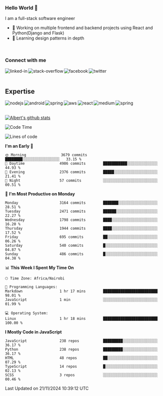 

### Hello World 👋
I am a full-stack software engineer
- 🔭 Working on multiple frontend and backend projects using React and Python(Django and Flask)
- 🌱 Learning design patterns in depth

<br>

### Connect with me

[<img align="left" alt="linked-in" src="https://img.shields.io/badge/linkedin-%230077B5.svg?&style=for-the-badge&logo=linkedin&logoColor=white" />](https://www.linkedin.com/in/albert-byrone/)

<!-- [<img align="left" alt="medium" src="https://img.shields.io/badge/medium-%2312100E.svg?&style=for-the-badge&logo=medium&logoColor=white" />](https://56faisal.medium.com/) -->

[<img align="left" alt="stack-overflow" src="https://img.shields.io/badge/stack%20overflow-FE7A16?logo=stack-overflow&logoColor=white&style=for-the-badge" />](https://stackoverflow.com/users/11916317/albert-byrone)

[<img align="left" alt="facebook" src="https://img.shields.io/badge/facebook-%231877F2.svg?&style=for-the-badge&logo=facebook&logoColor=white" />](https://web.facebook.com/albert.byrone.1/)

[<img align="left" alt="twitter" src="https://img.shields.io/badge/twitter-%231DA1F2.svg?&style=for-the-badge&logo=twitter&logoColor=white" />](https://twitter.com/byrone_albert)

<br>

<br>

## Expertise
<img align="left" alt="nodejs" src="https://img.shields.io/badge/python%20-%2343853D.svg?&style=for-the-badge&logo=node.js&logoColor=white" />
<img align="left" alt="android" src="https://img.shields.io/badge/Flask-3DDC84?logo=android&logoColor=white&style=for-the-badge" />
<img align="left" alt="spring" src="https://img.shields.io/badge/drf%20-%236DB33F.svg?&style=for-the-badge&logo=spring&logoColor=white" />
<img align="left" alt="aws" src="https://img.shields.io/badge/django%20AWS-%23232F3E?logo=amazon-aws&logoColor=white&style=for-the-badge" />
<img align="left" alt="react" src="https://img.shields.io/badge/react%20-%2320232a.svg?&style=for-the-badge&logo=react&logoColor=%2361DAFB" />
<img align="left" alt="medium" src="https://img.shields.io/badge/Angular-%23316192.svg?&style=for-the-badge&logo=postgresql&logoColor=white" />
<img align="left" alt="spring" src="https://img.shields.io/badge/Javascript%20-%236DB33F.svg?&style=for-the-badge&logo=spring&logoColor=white" />
<br>
<br>


[![Albert's github stats](https://github-readme-stats.vercel.app/api?username=Albert-Byrone&count_private=true&show_icons=true&theme=radical&hide_rank=false)](https://github.com/anuraghazra/github-readme-stats)

<!-- [![Top Langs](https://github-readme-stats.vercel.app/api/top-langs/?username=Albert-Byrone&layout=compact)](https://github.com/anuraghazra/github-readme-stats) -->

<!--
**Albert-Byrone/Albert-Byrone** is a ✨ _special_ ✨ repository because its `README.md` (this file) appears on your GitHub profile.

Here are some ideas to get you started:

- 🔭 I’m currently working on ...
- 🌱 I’m currently learning ...
- 👯 I’m looking to collaborate on ...
- 🤔 I’m looking for help with ...
- 💬 Ask me about ...
- 📫 How to reach me: ...
- 😄 Pronouns: ...
- ⚡ Fun fact: ...
-->


<!--START_SECTION:waka-->
![Code Time](http://img.shields.io/badge/Code%20Time-1%2C451%20hrs%2026%20mins-blue)

![Lines of code](https://img.shields.io/badge/From%20Hello%20World%20I%27ve%20Written-77.7%20million%20lines%20of%20code-blue)

**I'm an Early 🐤** 

```text
🌞 Morning                3679 commits        ████████░░░░░░░░░░░░░░░░░   33.15 % 
🌆 Daytime                4986 commits        ███████████░░░░░░░░░░░░░░   44.93 % 
🌃 Evening                2376 commits        █████░░░░░░░░░░░░░░░░░░░░   21.41 % 
🌙 Night                  57 commits          ░░░░░░░░░░░░░░░░░░░░░░░░░   00.51 % 
```
📅 **I'm Most Productive on Monday** 

```text
Monday                   3164 commits        ███████░░░░░░░░░░░░░░░░░░   28.51 % 
Tuesday                  2471 commits        ██████░░░░░░░░░░░░░░░░░░░   22.27 % 
Wednesday                1798 commits        ████░░░░░░░░░░░░░░░░░░░░░   16.20 % 
Thursday                 1944 commits        ████░░░░░░░░░░░░░░░░░░░░░   17.52 % 
Friday                   695 commits         ██░░░░░░░░░░░░░░░░░░░░░░░   06.26 % 
Saturday                 540 commits         █░░░░░░░░░░░░░░░░░░░░░░░░   04.87 % 
Sunday                   486 commits         █░░░░░░░░░░░░░░░░░░░░░░░░   04.38 % 
```


📊 **This Week I Spent My Time On** 

```text
🕑︎ Time Zone: Africa/Nairobi

💬 Programming Languages: 
Markdown                 1 hr 17 mins        █████████████████████████   98.01 % 
JavaScript               1 min               ░░░░░░░░░░░░░░░░░░░░░░░░░   01.99 % 

💻 Operating System: 
Linux                    1 hr 18 mins        █████████████████████████   100.00 % 
```

**I Mostly Code in JavaScript** 

```text
JavaScript               238 repos           █████████░░░░░░░░░░░░░░░░   36.17 % 
Python                   238 repos           █████████░░░░░░░░░░░░░░░░   36.17 % 
HTML                     48 repos            ██░░░░░░░░░░░░░░░░░░░░░░░   07.29 % 
TypeScript               14 repos            █░░░░░░░░░░░░░░░░░░░░░░░░   02.13 % 
SCSS                     3 repos             ░░░░░░░░░░░░░░░░░░░░░░░░░   00.46 % 
```




 Last Updated on 21/11/2024 10:39:12 UTC
<!--END_SECTION:waka-->
